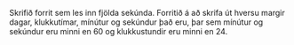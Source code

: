 
Skrifið forrit sem les inn fjölda sekúnda. Forritið á að skrifa út hversu
margir dagar, klukkutímar, mínútur og sekúndur það eru, þar sem mínútur og
sekúndur eru minni en $60$ og klukkustundir eru minni en $24$.

